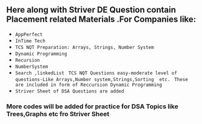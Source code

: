 ## Here along with Striver DE Question contain Placement related Materials .For Companies like:
* `AppPerfect`
* `InTime Tech`
* `TCS NQT Preparation: Arrays, Strings, Number System`
* `Dynamic Programming`
* `Recursion`
* `NumberSystem`
* `Search ,linkedList`
` TCS NQT Questions easy-moderate level of questions-Like Arrays,Number system,Strings,Sorting  etc.`
` These are included in form of Reccursion Dynamic Programming`
* `Striver Sheet of DSA Questions are added`
### More codes will be added for practice for DSA Topics like Trees,Graphs etc fro Striver Sheet